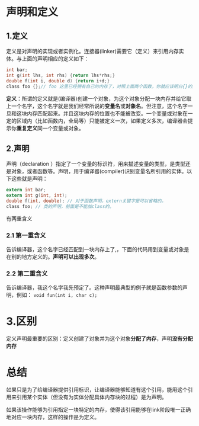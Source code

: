 # 声明和定义
## 1.定义

定义是对声明的实现或者实例化。连接器(linker)需要它（定义）来引用内存实体。与上面的声明相应的定义如下：

```c
int bar;
int g(int lhs, int rhs) {return lhs*rhs;} 
double f(int i, double d) {return i+d;} 
class foo {};// foo 这里已经拥有自己的内存了，对照上面两个函数，你就应该明白{}的用处了吧？
```

**定义**：所谓的定义就是(编译器)创建一个对象，为这个对象分配一块内存并给它取上一个名字，这个名字就是我们经常所说的**变量名**或**对象名**。但注意，这个名字一旦和这块内存匹配起来。并且这块内存的位置也不能被改变。一个变量或对象在一定的区域内（比如函数内，全局等）只能被定义一次，如果定义多次，编译器会提示你**重复定义**同一个变量或对象。

## 2.声明
声明（declaration ）指定了一个变量的标识符，用来描述变量的类型，是类型还是对象，或者函数等。声明，用于编译器(compiler)识别变量名所引用的实体。以下这些就是声明：

```c
extern int bar;
extern int g(int, int);
double f(int, double); // 对于函数声明，extern关键字是可以省略的。
class foo; // 类的声明，前面是不能加class的。
```

有两重含义

### 2.1 第一重含义
告诉编译器，这个名字已经匹配到一块内存上了,，下面的代码用到变量或对象是在别的地方定义的。**声明可以出现多次**。

### 2.2 第二重含义
告诉编译器，我这个名字我先预定了。这种声明最典型的例子就是函数参数的声明，例如：
`void fun(int i, char c);`

# 3.区别
定义声明最重要的区别：定义创建了对象并为这个对象**分配了内存**，声明**没有分配内存**

# 总结
如果只是为了给编译器提供引用标识，让编译器能够知道有这个引用，能用这个引用来引用某个实体（但没有为实体分配具体内存块的过程）是为声明。

如果该操作能够为引用指定一块特定的内存，使得该引用能够在link阶段唯一正确地对应一块内存，这样的操作是为定义。
